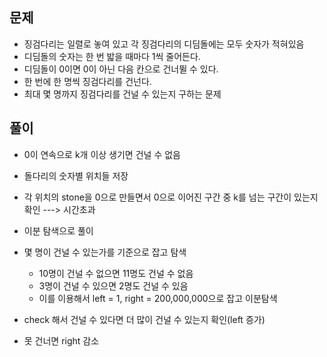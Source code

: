 ## 문제
- 징검다리는 일렬로 놓여 있고 각 징검다리의 디딤돌에는 모두 숫자가 적혀있음
- 디딤돌의 숫자는 한 번 밟을 때마다 1씩 줄어든다.
- 디딤돌이 0이면 0이 아닌 다음 칸으로 건너뛸 수 있다.
- 한 번에 한 명씩 징검다리를 건넌다.
- 최대 몇 명까지 징검다리를 건널 수 있는지 구하는 문제

## 풀이
- 0이 연속으로 k개 이상 생기면 건널 수 없음
- 돌다리의 숫자별 위치들 저장
- 각 위치의 stone을 0으로 만들면서 0으로 이어진 구간 중 k를 넘는 구간이 있는지 확인
---> 시간초과

- 이분 탐색으로 풀이
- 몇 명이 건널 수 있는가를 기준으로 잡고 탐색
  - 10명이 건널 수 없으면 11명도 건널 수 없음
  - 3명이 건널 수 있으면 2명도 건널 수 있음
  - 이를 이용해서 left = 1, right = 200,000,000으로 잡고 이분탐색
- check 해서 건널 수 있다면 더 많이 건널 수 있는지 확인(left 증가)
- 못 건너면 right 감소
